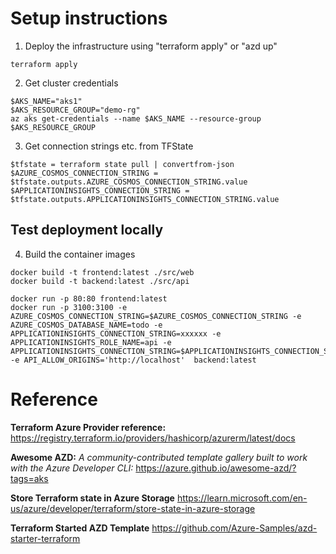 # Setup instructions

1. Deploy the infrastructure using "terraform apply" or "azd up"
```
terraform apply
```

2. Get cluster credentials
```
$AKS_NAME="aks1"
$AKS_RESOURCE_GROUP="demo-rg"
az aks get-credentials --name $AKS_NAME --resource-group $AKS_RESOURCE_GROUP
```

3. Get connection strings etc. from TFState
```
$tfstate = terraform state pull | convertfrom-json
$AZURE_COSMOS_CONNECTION_STRING = $tfstate.outputs.AZURE_COSMOS_CONNECTION_STRING.value
$APPLICATIONINSIGHTS_CONNECTION_STRING = $tfstate.outputs.APPLICATIONINSIGHTS_CONNECTION_STRING.value
```

## Test deployment locally

4. Build the container images
```
docker build -t frontend:latest ./src/web
docker build -t backend:latest ./src/api

docker run -p 80:80 frontend:latest
docker run -p 3100:3100 -e AZURE_COSMOS_CONNECTION_STRING=$AZURE_COSMOS_CONNECTION_STRING -e AZURE_COSMOS_DATABASE_NAME=todo -e APPLICATIONINSIGHTS_CONNECTION_STRING=xxxxxx -e APPLICATIONINSIGHTS_ROLE_NAME=api -e APPLICATIONINSIGHTS_CONNECTION_STRING=$APPLICATIONINSIGHTS_CONNECTION_STRING  -e API_ALLOW_ORIGINS='http://localhost'  backend:latest
```

# Reference

**Terraform Azure Provider reference:**
https://registry.terraform.io/providers/hashicorp/azurerm/latest/docs

**Awesome AZD:** *A community-contributed template gallery built to work with the Azure Developer CLI:* 
https://azure.github.io/awesome-azd/?tags=aks

**Store Terraform state in Azure Storage**
https://learn.microsoft.com/en-us/azure/developer/terraform/store-state-in-azure-storage

**Terraform Started AZD Template**
https://github.com/Azure-Samples/azd-starter-terraform
